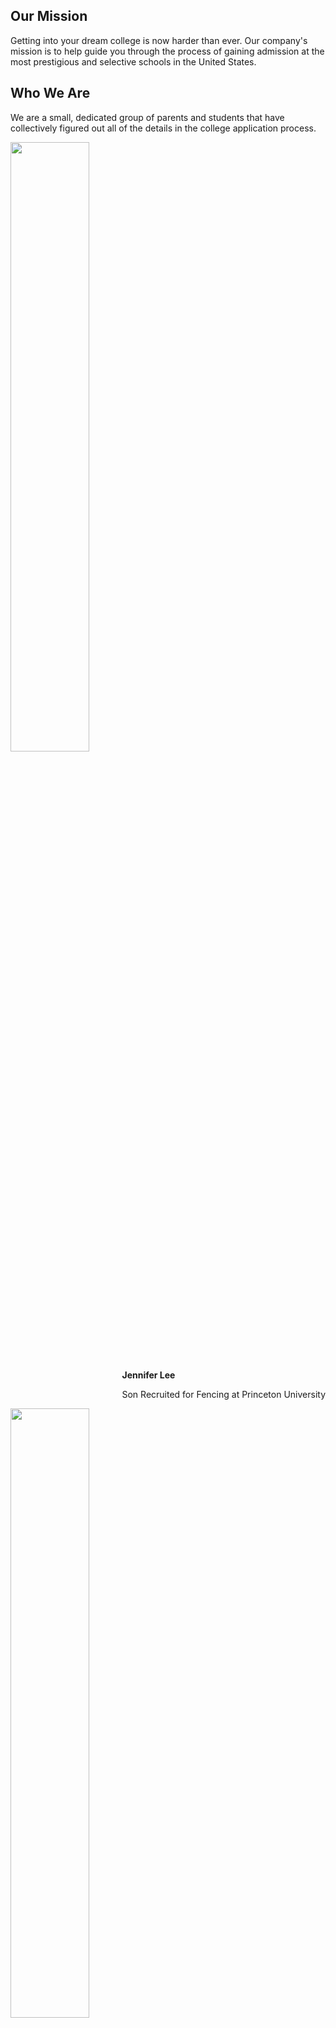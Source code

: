 <head>
	<style type="text/css">
		.container {
		  border: 3px solid blue;
		  padding: 20px 40px 40px;
		  max-width: 640px;
		  &__image {
		    display: inline-block;
		    vertical-align: top;
		    width: 46%;
		    margin: 20px 30px 0 0;
		  }
		  &__text {
		    display: inline-block;
		    width: 46%;
		    @media (max-width: 620px) {
		      width: 100%;
		    }
		  }
		}
	</style>
</head>

## Our Mission

Getting into your dream college is now harder than ever. Our company's mission is to help guide you through the process of gaining admission at the most prestigious and selective schools in the United States.

## Who We Are

We are a small, dedicated group of parents and students that have collectively figured out all of the details in the college application process.

<img src="/consulting/assets/images/woman.png" width="50%" height="50%" style="float:left">
<div style="float:right">
	<p><b>Jennifer Lee</b></p>
	<p>Son Recruited for Fencing at Princeton University</p>
</div>

<img src="/consulting/assets/images/michael.png" width="50%" height="50%" style="float:left">
<div style="float:right;display:inline-block;">
	<p style="float:right;display:inline-block;"><a href="https://michaelsyao.com"><b>Michael Yao</b></a></p>
	<p style="float:right;display:inline-block;">Current MD-PhD Candidate at University of Pennsylvania</p>
	<p style="float:right;display:inline-block;">BS in Physics at Caltech (Recruited for Swimming)</p>
	<p style="float:right;display:inline-block;">Admitted to 9 US medical schools and 11 undergraduate schools</p>
</div>



